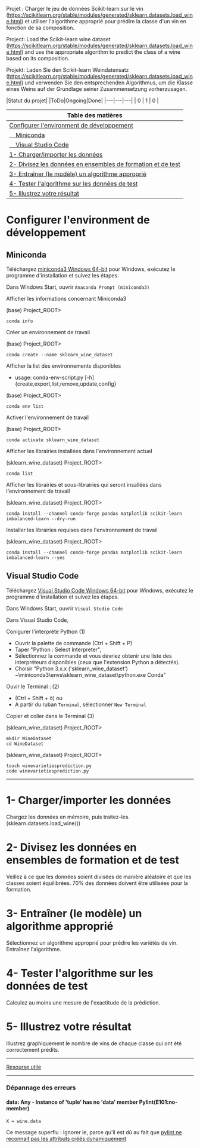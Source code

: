 
Projet : Charger le jeu de données Scikit-learn sur le vin (https://scikitlearn.org/stable/modules/generated/sklearn.datasets.load_wine.html) et utiliser l'algorithme approprié pour prédire la classe d'un vin en fonction de sa composition.

Project: Load the Scikit-learn wine dataset (https://scikitlearn.org/stable/modules/generated/sklearn.datasets.load_wine.html) and use the appropriate algorithm to predict the class of a wine based on its composition.

Projekt: Laden Sie den Scikit-learn Weindatensatz (https://scikitlearn.org/stable/modules/generated/sklearn.datasets.load_wine.html) und verwenden Sie den entsprechenden Algorithmus, um die Klasse eines Weins auf der Grundlage seiner Zusammensetzung vorherzusagen.

|Statut du projet|
|ToDo|Ongoing|Done|
|---|---|---|
| 0 | 1 | 0 |


|Table des matières|
|---|
|[Configurer l'environment de développement](#Configurer-l'environment-de-développement)|
|[&nbsp;&nbsp;&nbsp;&nbsp;Miniconda](#Miniconda)|
|[&nbsp;&nbsp;&nbsp;&nbsp;Visual Studio Code](#Visual-Studio-Code)|
|[1- Charger/importer les données](#1--Charger/importer-les-données)|
|[2- Divisez les données en ensembles de formation et de test](#2--Divisez-les-données-en-ensembles-de-formation-et-de-test)|
|[3- Entraîner (le modèle) un algorithme approprié](#3--Entraîner-(le-modèle)-un-algorithme-approprié)|
|[4- Tester l'algorithme sur les données de test](#4--Tester-l'algorithme-sur-les-données-de-test)|
|[5- Illustrez votre résultat](#5--Illustrez-votre-résultat)|

# Configurer l'environment de développement

## Miniconda

Téléchargez [miniconda3 Windows 64-bit](https://docs.conda.io/en/latest/miniconda.html#windows-installers) pour Windows, exécutez le programme d'installation et suivez les étapes. 

Dans Windows Start, ouvrir `Anaconda Prompt (miniconda3)`

Afficher les informations concernant Miniconda3

(base) Project_ROOT>
~~~
conda info
~~~

Créer un environnement de travail

(base) Project_ROOT>
~~~
conda create --name sklearn_wine_dataset
~~~

Afficher la list des environnements disponibles
- usage: conda-env-script.py [-h] {create,export,list,remove,update,config}

(base) Project_ROOT>
~~~
conda env list
~~~

Activer l'environnement de travail

(base) Project_ROOT>
~~~
conda activate sklearn_wine_dataset
~~~

Afficher les librairies installées dans l'environnement actuel

(sklearn_wine_dataset) Project_ROOT>
~~~
conda list
~~~

Afficher les librairies et sous-librairies qui seront insallées dans l'environnement de travail

(sklearn_wine_dataset) Project_ROOT>
~~~
conda install --channel conda-forge pandas matplotlib scikit-learn imbalanced-learn --dry-run
~~~

Installer les librairies requises dans l'environnement de travail

(sklearn_wine_dataset) Project_ROOT>
~~~
conda install --channel conda-forge pandas matplotlib scikit-learn imbalanced-learn --yes
~~~

## Visual Studio Code

Téléchargez [Visual Studio Code Windows 64-bit](https://code.visualstudio.com/download) pour Windows, exécutez le programme d'installation et suivez les étapes. 

Dans Windows Start, ouvrir `Visual Studio Code`

Dans Visual Studio Code,

Conigurer l'interprète Python (1)
- Ouvrir la palette de commande (Ctrl + Shift + P)
- Taper "Python : Select Interpreter", 
- Sélectionnez la commande et vous devriez obtenir une liste des interpréteurs disponibles (ceux que l'extension Python a détectés).
- Choisir "Python 3.x.x ('sklearn_wine_dataset') ~\miniconda3\envs\sklearn_wine_dataset\python.exe   Conda"

Ouvir le Terminal : (2)
- (Ctrl + Shift + ö) ou 
- A partir du ruban `Terminal`, sélectionner `New Terminal`

Copier et coller dans le Terminal (3)

(sklearn_wine_dataset) Project_ROOT>
~~~
mkdir WineDataset
cd WineDataset
~~~

(sklearn_wine_dataset) Project_ROOT>
~~~
touch winevarietiesprediction.py
code winevarietiesprediction.py
~~~

---

# 1- Charger/importer les données
Chargez les données en mémoire, puis traitez-les. (sklearn.datasets.load_wine())

# 2- Divisez les données en ensembles de formation et de test
Veillez à ce que les données soient divisées de manière aléatoire et que les classes soient équilibrées. 70% des données doivent être utilisées pour la formation.

# 3- Entraîner (le modèle) un algorithme approprié
Sélectionnez un algorithme approprié pour prédire les variétés de vin. Entraînez l'algorithme.

# 4- Tester l'algorithme sur les données de test
Calculez au moins une mesure de l'exactitude de la prédiction.

# 5- Illustrez votre résultat
Illustrez graphiquement le nombre de vins de chaque classe qui ont été correctement prédits. 

---

[Resourse utile](https://www.projectpro.io/recipes/classify-wine-using-sklearn-tree-model)

---

### Dépannage des erreurs

#### data: Any - Instance of 'tuple' has no 'data' member Pylint(E101:no-member)
~~~
X = wine.data
~~~
Ce message superflu : Ignorer le, parce qu'il est dû au fait que [pylint ne reconnait pas les attributs créés dynamiquement](http://pylint-messages.wikidot.com/messages:e1101)
